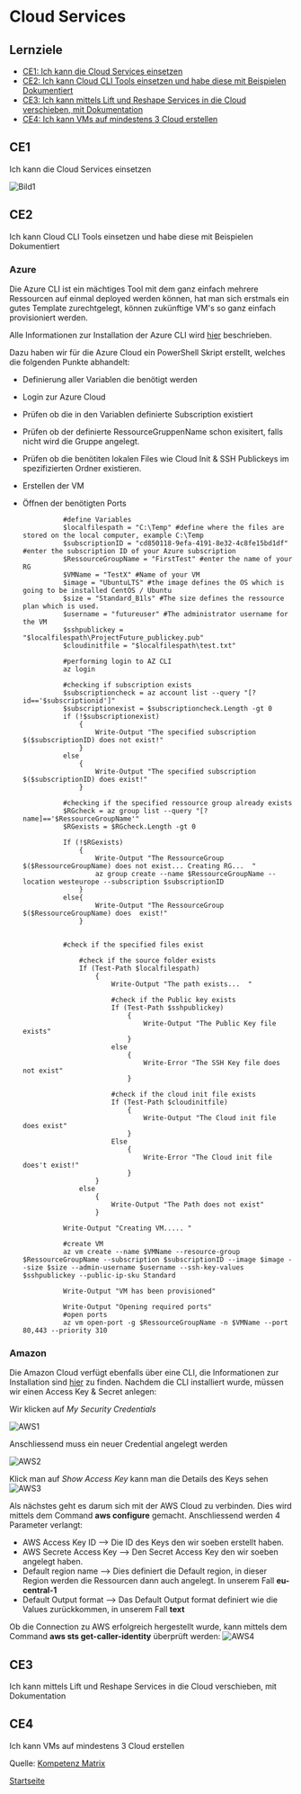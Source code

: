 # Cloud Services

## Lernziele
* [CE1: Ich kann die Cloud Services einsetzen](#CE1)
* [CE2: Ich kann Cloud CLI Tools einsetzen und habe diese mit Beispielen Dokumentiert](#CE2)
* [CE3: Ich kann mittels Lift und Reshape Services in die Cloud verschieben, mit Dokumentation](#CE3)
* [CE4: Ich kann VMs auf mindestens 3 Cloud erstellen](#CE4)

## CE1
Ich kann die Cloud Services einsetzen

![Bild1](../00_Allgemein/images/03_Cloud-Services/.png)

## CE2
Ich kann Cloud CLI Tools einsetzen und habe diese mit Beispielen Dokumentiert

### Azure 

Die Azure CLI ist ein mächtiges Tool mit dem ganz einfach mehrere Ressourcen auf einmal deployed werden können, hat man sich erstmals ein gutes Template zurechtgelegt, können zukünftige VM's so ganz einfach provisioniert werden. 

Alle Informationen zur Installation der Azure CLI wird [hier](https://docs.microsoft.com/en-us/cli/azure/install-azure-cli-windows?tabs=azure-cli/) beschrieben. 

Dazu haben wir für die Azure Cloud ein PowerShell Skript erstellt, welches die folgenden Punkte abhandelt: 
- Definierung aller Variablen die benötigt werden
- Login zur Azure Cloud
- Prüfen ob die in den Variablen definierte Subscription existiert
- Prüfen ob der definierte RessourceGruppenName schon exisitert, falls nicht wird die Gruppe angelegt.
- Prüfen ob die benötiten lokalen Files wie Cloud Init & SSH Publickeys im spezifizierten Ordner existieren. 
- Erstellen der VM
- Öffnen der benötigten Ports


                #define Variables
                $localfilespath = "C:\Temp" #define where the files are stored on the local computer, example C:\Temp
                $subscriptionID = "cd850118-9efa-4191-8e32-4c8fe15bd1df" #enter the subscription ID of your Azure subscription
                $RessourceGroupName = "FirstTest" #enter the name of your RG
                $VMName = "TestX" #Name of your VM
                $image = "UbuntuLTS" #the image defines the OS which is going to be installed CentOS / Ubuntu
                $size = "Standard_B1ls" #The size defines the ressource plan which is used. 
                $username = "futureuser" #The administrator username for the VM
                $sshpublickey = "$localfilespath\ProjectFuture_publickey.pub"
                $cloudinitfile = "$localfilespath\test.txt"

                #performing login to AZ CLI
                az login

                #checking if subscription exists
                $subscriptioncheck = az account list --query "[?id=='$subscriptionid']"
                $subscriptionexist = $subscriptioncheck.Length -gt 0 
                if (!$subscriptionexist)
                    {
                        Write-Output "The specified subscription $($subscriptionID) does not exist!"
                    }
                else 
                    {
                        Write-Output "The specified subscription $($subscriptionID) does exist!"
                    }

                #checking if the specified ressource group already exists
                $RGcheck = az group list --query "[?name]=='$RessourceGroupName'"
                $RGexists = $RGcheck.Length -gt 0 

                If (!$RGexists)
                    {
                        Write-Output "The RessourceGroup $($RessourceGroupName) does not exist... Creating RG...  "
                        az group create --name $RessourceGroupName --location westeurope --subscription $subscriptionID
                    }
                else{
                        Write-Output "The RessourceGroup $($RessourceGroupName) does  exist!"
                    }


                #check if the specified files exist

                    #check if the source folder exists
                    If (Test-Path $localfilespath)
                        {
                            Write-Output "The path exists...  "

                            #check if the Public key exists
                            If (Test-Path $sshpublickey)
                                {
                                    Write-Output "The Public Key file exists"
                                }
                            else 
                                {
                                    Write-Error "The SSH Key file does not exist"
                                }
                            
                            #check if the cloud init file exists
                            If (Test-Path $cloudinitfile)
                                {
                                    Write-Output "The Cloud init file does exist"
                                }
                            Else
                                {
                                    Write-Error "The Cloud init file does't exist!"
                                }
                        }
                    else
                        {
                            Write-Output "The Path does not exist"
                        }

                Write-Output "Creating VM..... "

                #create VM
                az vm create --name $VMName --resource-group $RessourceGroupName --subscription $subscriptionID --image $image --size $size --admin-username $username --ssh-key-values $sshpublickey --public-ip-sku Standard

                Write-Output "VM has been provisioned"

                Write-Output "Opening required ports"
                #open ports
                az vm open-port -g $RessourceGroupName -n $VMName --port 80,443 --priority 310


### Amazon 

Die Amazon Cloud verfügt ebenfalls über eine CLI, die Informationen zur Installation sind [hier](https://aws.amazon.com/cli/) zu finden. 
Nachdem die CLI installiert wurde, müssen wir einen Access Key & Secret anlegen: 

Wir klicken auf *My Security Credentials* 

![AWS1](../00_Allgemein/images/03_AWS/aws1.png)


Anschliessend muss ein neuer Credential angelegt werden

![AWS2](../00_Allgemein/images/03_AWS/aws2.png)

Klick man auf *Show Access Key* kann man die Details des Keys sehen
![AWS3](../00_Allgemein/images/03_AWS/aws3.png)


Als nächstes geht es darum sich mit der AWS Cloud zu verbinden. Dies wird mittels dem Command **aws configure** gemacht. 
Anschliessend werden 4 Parameter verlangt: 
- AWS Access Key ID --> Die ID des Keys den wir soeben erstellt haben.
- AWS Secrete Access Key --> Den Secret Access Key den wir soeben angelegt haben. 
- Default region name --> Dies definiert die Default region, in dieser Region werden die Ressourcen dann auch angelegt. In unserem Fall **eu-central-1**
- Default Output format --> Das Default Output format definiert  wie die Values zurückkommen, in unserem Fall **text**

Ob die Connection zu AWS erfolgreich hergestellt wurde, kann mittels dem Command **aws sts get-caller-identity** überprüft werden: 
![AWS4](../00_Allgemein/images/03_AWS/aws4.png)











## CE3
Ich kann mittels Lift und Reshape Services in die Cloud verschieben, mit Dokumentation

## CE4
Ich kann VMs auf mindestens 3 Cloud erstellen


Quelle: [Kompetenz Matrix](https://gitlab.com/ch-tbz-hf/Stud/cnt/-/tree/main/1_Kompetenzmatrix#matrix)

[Startseite](https://github.com/ask-yo-girl-about-me/Project-Future)
